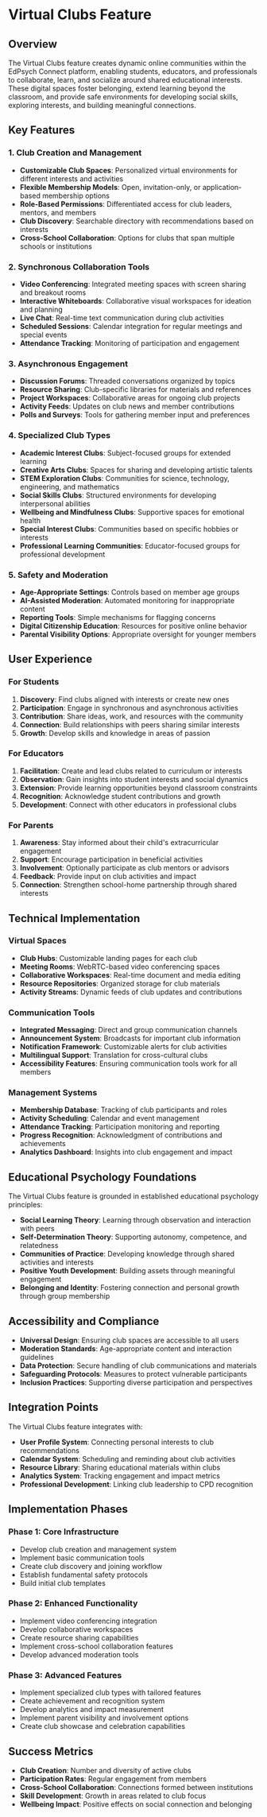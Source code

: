 # Virtual Clubs Feature

## Overview

The Virtual Clubs feature creates dynamic online communities within the EdPsych Connect platform, enabling students, educators, and professionals to collaborate, learn, and socialize around shared educational interests. These digital spaces foster belonging, extend learning beyond the classroom, and provide safe environments for developing social skills, exploring interests, and building meaningful connections.

## Key Features

### 1. Club Creation and Management

- **Customizable Club Spaces**: Personalized virtual environments for different interests and activities
- **Flexible Membership Models**: Open, invitation-only, or application-based membership options
- **Role-Based Permissions**: Differentiated access for club leaders, mentors, and members
- **Club Discovery**: Searchable directory with recommendations based on interests
- **Cross-School Collaboration**: Options for clubs that span multiple schools or institutions

### 2. Synchronous Collaboration Tools

- **Video Conferencing**: Integrated meeting spaces with screen sharing and breakout rooms
- **Interactive Whiteboards**: Collaborative visual workspaces for ideation and planning
- **Live Chat**: Real-time text communication during club activities
- **Scheduled Sessions**: Calendar integration for regular meetings and special events
- **Attendance Tracking**: Monitoring of participation and engagement

### 3. Asynchronous Engagement

- **Discussion Forums**: Threaded conversations organized by topics
- **Resource Sharing**: Club-specific libraries for materials and references
- **Project Workspaces**: Collaborative areas for ongoing club projects
- **Activity Feeds**: Updates on club news and member contributions
- **Polls and Surveys**: Tools for gathering member input and preferences

### 4. Specialized Club Types

- **Academic Interest Clubs**: Subject-focused groups for extended learning
- **Creative Arts Clubs**: Spaces for sharing and developing artistic talents
- **STEM Exploration Clubs**: Communities for science, technology, engineering, and mathematics
- **Social Skills Clubs**: Structured environments for developing interpersonal abilities
- **Wellbeing and Mindfulness Clubs**: Supportive spaces for emotional health
- **Special Interest Clubs**: Communities based on specific hobbies or interests
- **Professional Learning Communities**: Educator-focused groups for professional development

### 5. Safety and Moderation

- **Age-Appropriate Settings**: Controls based on member age groups
- **AI-Assisted Moderation**: Automated monitoring for inappropriate content
- **Reporting Tools**: Simple mechanisms for flagging concerns
- **Digital Citizenship Education**: Resources for positive online behavior
- **Parental Visibility Options**: Appropriate oversight for younger members

## User Experience

### For Students

1. **Discovery**: Find clubs aligned with interests or create new ones
2. **Participation**: Engage in synchronous and asynchronous activities
3. **Contribution**: Share ideas, work, and resources with the community
4. **Connection**: Build relationships with peers sharing similar interests
5. **Growth**: Develop skills and knowledge in areas of passion

### For Educators

1. **Facilitation**: Create and lead clubs related to curriculum or interests
2. **Observation**: Gain insights into student interests and social dynamics
3. **Extension**: Provide learning opportunities beyond classroom constraints
4. **Recognition**: Acknowledge student contributions and growth
5. **Development**: Connect with other educators in professional clubs

### For Parents

1. **Awareness**: Stay informed about their child's extracurricular engagement
2. **Support**: Encourage participation in beneficial activities
3. **Involvement**: Optionally participate as club mentors or advisors
4. **Feedback**: Provide input on club activities and impact
5. **Connection**: Strengthen school-home partnership through shared interests

## Technical Implementation

### Virtual Spaces

- **Club Hubs**: Customizable landing pages for each club
- **Meeting Rooms**: WebRTC-based video conferencing spaces
- **Collaborative Workspaces**: Real-time document and media editing
- **Resource Repositories**: Organized storage for club materials
- **Activity Streams**: Dynamic feeds of club updates and contributions

### Communication Tools

- **Integrated Messaging**: Direct and group communication channels
- **Announcement System**: Broadcasts for important club information
- **Notification Framework**: Customizable alerts for club activities
- **Multilingual Support**: Translation for cross-cultural clubs
- **Accessibility Features**: Ensuring communication tools work for all members

### Management Systems

- **Membership Database**: Tracking of club participants and roles
- **Activity Scheduling**: Calendar and event management
- **Attendance Tracking**: Participation monitoring and reporting
- **Progress Recognition**: Acknowledgment of contributions and achievements
- **Analytics Dashboard**: Insights into club engagement and impact

## Educational Psychology Foundations

The Virtual Clubs feature is grounded in established educational psychology principles:

- **Social Learning Theory**: Learning through observation and interaction with peers
- **Self-Determination Theory**: Supporting autonomy, competence, and relatedness
- **Communities of Practice**: Developing knowledge through shared activities and interests
- **Positive Youth Development**: Building assets through meaningful engagement
- **Belonging and Identity**: Fostering connection and personal growth through group membership

## Accessibility and Compliance

- **Universal Design**: Ensuring club spaces are accessible to all users
- **Moderation Standards**: Age-appropriate content and interaction guidelines
- **Data Protection**: Secure handling of club communications and materials
- **Safeguarding Protocols**: Measures to protect vulnerable participants
- **Inclusion Practices**: Supporting diverse participation and perspectives

## Integration Points

The Virtual Clubs feature integrates with:

- **User Profile System**: Connecting personal interests to club recommendations
- **Calendar System**: Scheduling and reminding about club activities
- **Resource Library**: Sharing educational materials within clubs
- **Analytics System**: Tracking engagement and impact metrics
- **Professional Development**: Linking club leadership to CPD recognition

## Implementation Phases

### Phase 1: Core Infrastructure

- Develop club creation and management system
- Implement basic communication tools
- Create club discovery and joining workflow
- Establish fundamental safety protocols
- Build initial club templates

### Phase 2: Enhanced Functionality

- Implement video conferencing integration
- Develop collaborative workspaces
- Create resource sharing capabilities
- Implement cross-school collaboration features
- Develop advanced moderation tools

### Phase 3: Advanced Features

- Implement specialized club types with tailored features
- Create achievement and recognition system
- Develop analytics and impact measurement
- Implement parent visibility and involvement options
- Create club showcase and celebration capabilities

## Success Metrics

- **Club Creation**: Number and diversity of active clubs
- **Participation Rates**: Regular engagement from members
- **Cross-School Collaboration**: Connections formed between institutions
- **Skill Development**: Growth in areas related to club focus
- **Wellbeing Impact**: Positive effects on social connection and belonging
